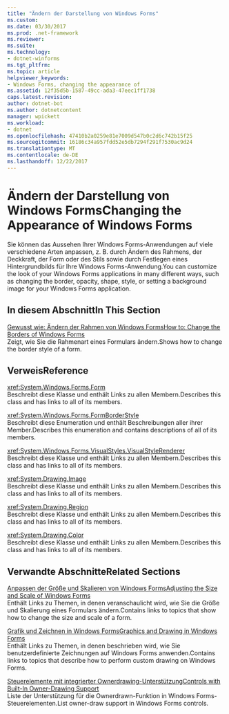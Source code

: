 ```yaml
---
title: "Ändern der Darstellung von Windows Forms"
ms.custom: 
ms.date: 03/30/2017
ms.prod: .net-framework
ms.reviewer: 
ms.suite: 
ms.technology:
- dotnet-winforms
ms.tgt_pltfrm: 
ms.topic: article
helpviewer_keywords:
- Windows Forms, changing the appearance of
ms.assetid: 12f35d5b-1587-49cc-ada3-47eec1ff1738
caps.latest.revision: 
author: dotnet-bot
ms.author: dotnetcontent
manager: wpickett
ms.workload:
- dotnet
ms.openlocfilehash: 47410b2a0259e81e7009d547b0c2d6c742b15f25
ms.sourcegitcommit: 16186c34a957fdd52e5db7294f291f7530ac9d24
ms.translationtype: MT
ms.contentlocale: de-DE
ms.lasthandoff: 12/22/2017
---
```

# <a name="changing-the-appearance-of-windows-forms"></a><span data-ttu-id="fef98-102">Ändern der Darstellung von Windows Forms</span><span class="sxs-lookup"><span data-stu-id="fef98-102">Changing the Appearance of Windows Forms</span></span>
<span data-ttu-id="fef98-103">Sie können das Aussehen Ihrer Windows Forms-Anwendungen auf viele verschiedene Arten anpassen, z. B. durch Ändern des Rahmens, der Deckkraft, der Form oder des Stils sowie durch Festlegen eines Hintergrundbilds für Ihre Windows Forms-Anwendung.</span><span class="sxs-lookup"><span data-stu-id="fef98-103">You can customize the look of your Windows Forms applications in many different ways, such as changing the border, opacity, shape, style, or setting a background image for your Windows Forms application.</span></span>  
  
## <a name="in-this-section"></a><span data-ttu-id="fef98-104">In diesem Abschnitt</span><span class="sxs-lookup"><span data-stu-id="fef98-104">In This Section</span></span>  
 [<span data-ttu-id="fef98-105">Gewusst wie: Ändern der Rahmen von Windows Forms</span><span class="sxs-lookup"><span data-stu-id="fef98-105">How to: Change the Borders of Windows Forms</span></span>](../../../docs/framework/winforms/how-to-change-the-borders-of-windows-forms.md)  
 <span data-ttu-id="fef98-106">Zeigt, wie Sie die Rahmenart eines Formulars ändern.</span><span class="sxs-lookup"><span data-stu-id="fef98-106">Shows how to change the border style of a form.</span></span>  
  
## <a name="reference"></a><span data-ttu-id="fef98-107">Verweis</span><span class="sxs-lookup"><span data-stu-id="fef98-107">Reference</span></span>  
 <xref:System.Windows.Forms.Form>  
 <span data-ttu-id="fef98-108">Beschreibt diese Klasse und enthält Links zu allen Membern.</span><span class="sxs-lookup"><span data-stu-id="fef98-108">Describes this class and has links to all of its members.</span></span>  
  
 <xref:System.Windows.Forms.FormBorderStyle>  
 <span data-ttu-id="fef98-109">Beschreibt diese Enumeration und enthält Beschreibungen aller ihrer Member.</span><span class="sxs-lookup"><span data-stu-id="fef98-109">Describes this enumeration and contains descriptions of all of its members.</span></span>  
  
 <xref:System.Windows.Forms.VisualStyles.VisualStyleRenderer>  
 <span data-ttu-id="fef98-110">Beschreibt diese Klasse und enthält Links zu allen Membern.</span><span class="sxs-lookup"><span data-stu-id="fef98-110">Describes this class and has links to all of its members.</span></span>  
  
 <xref:System.Drawing.Image>  
 <span data-ttu-id="fef98-111">Beschreibt diese Klasse und enthält Links zu allen Membern.</span><span class="sxs-lookup"><span data-stu-id="fef98-111">Describes this class and has links to all of its members.</span></span>  
  
 <xref:System.Drawing.Region>  
 <span data-ttu-id="fef98-112">Beschreibt diese Klasse und enthält Links zu allen Membern.</span><span class="sxs-lookup"><span data-stu-id="fef98-112">Describes this class and has links to all of its members.</span></span>  
  
 <xref:System.Drawing.Color>  
 <span data-ttu-id="fef98-113">Beschreibt diese Klasse und enthält Links zu allen Membern.</span><span class="sxs-lookup"><span data-stu-id="fef98-113">Describes this class and has links to all of its members.</span></span>  
  
## <a name="related-sections"></a><span data-ttu-id="fef98-114">Verwandte Abschnitte</span><span class="sxs-lookup"><span data-stu-id="fef98-114">Related Sections</span></span>  
 [<span data-ttu-id="fef98-115">Anpassen der Größe und Skalieren von Windows Forms</span><span class="sxs-lookup"><span data-stu-id="fef98-115">Adjusting the Size and Scale of Windows Forms</span></span>](../../../docs/framework/winforms/adjusting-the-size-and-scale-of-windows-forms.md)  
 <span data-ttu-id="fef98-116">Enthält Links zu Themen, in denen veranschaulicht wird, wie Sie die Größe und Skalierung eines Formulars ändern.</span><span class="sxs-lookup"><span data-stu-id="fef98-116">Contains links to topics that show how to change the size and scale of a form.</span></span>  
  
 [<span data-ttu-id="fef98-117">Grafik und Zeichnen in Windows Forms</span><span class="sxs-lookup"><span data-stu-id="fef98-117">Graphics and Drawing in Windows Forms</span></span>](../../../docs/framework/winforms/advanced/graphics-and-drawing-in-windows-forms.md)  
 <span data-ttu-id="fef98-118">Enthält Links zu Themen, in denen beschrieben wird, wie Sie benutzerdefinierte Zeichnungen auf Windows Forms anwenden.</span><span class="sxs-lookup"><span data-stu-id="fef98-118">Contains links to topics that describe how to perform custom drawing on Windows Forms.</span></span>  
  
 [<span data-ttu-id="fef98-119">Steuerelemente mit integrierter Ownerdrawing-Unterstützung</span><span class="sxs-lookup"><span data-stu-id="fef98-119">Controls with Built-In Owner-Drawing Support</span></span>](../../../docs/framework/winforms/controls/controls-with-built-in-owner-drawing-support.md)  
 <span data-ttu-id="fef98-120">Liste der Unterstützung für die Ownerdrawn-Funktion in Windows Forms-Steuerelementen.</span><span class="sxs-lookup"><span data-stu-id="fef98-120">List owner-draw support in Windows Forms controls.</span></span>
